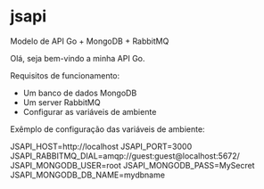 # jsapi
Modelo de API Go + MongoDB + RabbitMQ

Olá, seja bem-vindo a minha API Go.

Requisitos de funcionamento:
- Um banco de dados MongoDB
- Um server RabbitMQ
- Configurar as variáveis de ambiente

Exêmplo de configuração das variáveis de ambiente:

JSAPI_HOST=http://localhost
JSAPI_PORT=3000
JSAPI_RABBITMQ_DIAL=amqp://guest:guest@localhost:5672/
JSAPI_MONGODB_USER=root
JSAPI_MONGODB_PASS=MySecret
JSAPI_MONGODB_DB_NAME=mydbname
